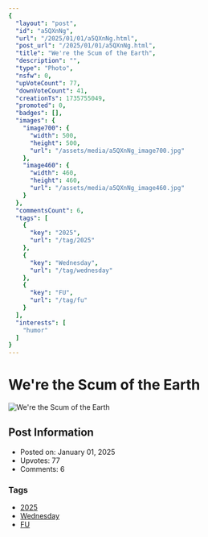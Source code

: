```yaml
---
{
  "layout": "post",
  "id": "a5QXnNg",
  "url": "/2025/01/01/a5QXnNg.html",
  "post_url": "/2025/01/01/a5QXnNg.html",
  "title": "We're the Scum of the Earth",
  "description": "",
  "type": "Photo",
  "nsfw": 0,
  "upVoteCount": 77,
  "downVoteCount": 41,
  "creationTs": 1735755049,
  "promoted": 0,
  "badges": [],
  "images": {
    "image700": {
      "width": 500,
      "height": 500,
      "url": "/assets/media/a5QXnNg_image700.jpg"
    },
    "image460": {
      "width": 460,
      "height": 460,
      "url": "/assets/media/a5QXnNg_image460.jpg"
    }
  },
  "commentsCount": 6,
  "tags": [
    {
      "key": "2025",
      "url": "/tag/2025"
    },
    {
      "key": "Wednesday",
      "url": "/tag/wednesday"
    },
    {
      "key": "FU",
      "url": "/tag/fu"
    }
  ],
  "interests": [
    "humor"
  ]
}
---
```


# We're the Scum of the Earth

![We're the Scum of the Earth](/assets/media/a5QXnNg_image700.jpg)

## Post Information

- Posted on: January 01, 2025
- Upvotes: 77
- Comments: 6

### Tags

- [2025](/tag/2025)
- [Wednesday](/tag/Wednesday)
- [FU](/tag/FU)
